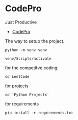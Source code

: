 # CodePro
Just Productive

* [CodePro](https://itisdb.github.io)

The way to setup the project.

```
python -m venv venv
```
```
venv/Scripts/activate
```

for the competitve coding
```
cd LeetCode
```

for projects
```
cd 'Python Projects'
```

for requirements
```
pip install -r requirements.txt
```
